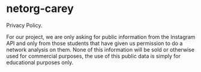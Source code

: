 # netorg-carey

Privacy Policy. 

For our project, we are only asking for public information from the Instagram API and only from those students that have given us permission to do a network analysis on them. None of this information will be sold or otherwise used for commercial purposes, the use of this public data is simply for educational purposes only.
